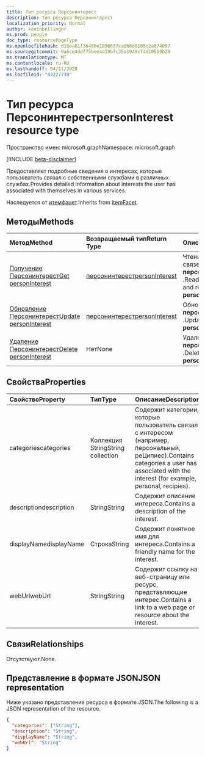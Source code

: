 ```yaml
---
title: Тип ресурса Персонинтерест
description: Тип ресурса Персонинтерест
localization_priority: Normal
author: kevinbellinger
ms.prod: people
doc_type: resourcePageType
ms.openlocfilehash: d10ea81f3648be1896637ca866d0185c2a674097
ms.sourcegitcommit: 9a6ce4ddf75beead19b7c35a1949cf4d105b9b29
ms.translationtype: MT
ms.contentlocale: ru-RU
ms.lasthandoff: 04/11/2020
ms.locfileid: "43227738"
---
```

# <a name="personinterest-resource-type"></a><span data-ttu-id="23b70-103">Тип ресурса Персонинтерест</span><span class="sxs-lookup"><span data-stu-id="23b70-103">personInterest resource type</span></span>

<span data-ttu-id="23b70-104">Пространство имен: microsoft.graph</span><span class="sxs-lookup"><span data-stu-id="23b70-104">Namespace: microsoft.graph</span></span>

[!INCLUDE [beta-disclaimer](../../includes/beta-disclaimer.md)]

<span data-ttu-id="23b70-105">Предоставляет подробные сведения о интересах, которые пользователь связал с собственными службами в различных службах.</span><span class="sxs-lookup"><span data-stu-id="23b70-105">Provides detailed information about interests the user has associated with themselves in various services.</span></span>

<span data-ttu-id="23b70-106">Наследуется от [итемфацет](itemfacet.md).</span><span class="sxs-lookup"><span data-stu-id="23b70-106">Inherits from [itemFacet](itemfacet.md).</span></span>

## <a name="methods"></a><span data-ttu-id="23b70-107">Методы</span><span class="sxs-lookup"><span data-stu-id="23b70-107">Methods</span></span>

| <span data-ttu-id="23b70-108">Метод</span><span class="sxs-lookup"><span data-stu-id="23b70-108">Method</span></span>                                                    | <span data-ttu-id="23b70-109">Возвращаемый тип</span><span class="sxs-lookup"><span data-stu-id="23b70-109">Return Type</span></span>                         | <span data-ttu-id="23b70-110">Описание</span><span class="sxs-lookup"><span data-stu-id="23b70-110">Description</span></span>                                                           |
|:----------------------------------------------------------|:------------------------------------|:----------------------------------------------------------------------|
| [<span data-ttu-id="23b70-111">Получение Персонинтерест</span><span class="sxs-lookup"><span data-stu-id="23b70-111">Get personInterest</span></span>](../api/personinterest-get.md)        | [<span data-ttu-id="23b70-112">персонинтерест</span><span class="sxs-lookup"><span data-stu-id="23b70-112">personInterest</span></span>](personinterest.md) | <span data-ttu-id="23b70-113">Чтение свойств и связей объекта **персонинтерест** .</span><span class="sxs-lookup"><span data-stu-id="23b70-113">Read the properties and relationships of a **personInterest** object.</span></span> |
| [<span data-ttu-id="23b70-114">Обновление Персонинтерест</span><span class="sxs-lookup"><span data-stu-id="23b70-114">Update personInterest</span></span>](../api/personinterest-update.md)  | [<span data-ttu-id="23b70-115">персонинтерест</span><span class="sxs-lookup"><span data-stu-id="23b70-115">personInterest</span></span>](personinterest.md) | <span data-ttu-id="23b70-116">Обновление объекта **персонинтерест** .</span><span class="sxs-lookup"><span data-stu-id="23b70-116">Update a **personInterest** object.</span></span>                                   |
| [<span data-ttu-id="23b70-117">Удаление Персонинтерест</span><span class="sxs-lookup"><span data-stu-id="23b70-117">Delete personInterest</span></span>](../api/personinterest-delete.md)  | <span data-ttu-id="23b70-118">Нет</span><span class="sxs-lookup"><span data-stu-id="23b70-118">None</span></span>                                | <span data-ttu-id="23b70-119">Удаление объекта **персонинтерест** .</span><span class="sxs-lookup"><span data-stu-id="23b70-119">Delete a **personInterest** object.</span></span>                                   |

## <a name="properties"></a><span data-ttu-id="23b70-120">Свойства</span><span class="sxs-lookup"><span data-stu-id="23b70-120">Properties</span></span>

| <span data-ttu-id="23b70-121">Свойство</span><span class="sxs-lookup"><span data-stu-id="23b70-121">Property</span></span>     | <span data-ttu-id="23b70-122">Тип</span><span class="sxs-lookup"><span data-stu-id="23b70-122">Type</span></span>             | <span data-ttu-id="23b70-123">Описание</span><span class="sxs-lookup"><span data-stu-id="23b70-123">Description</span></span>                                                                                    |
|:-------------|:-----------------|:-----------------------------------------------------------------------------------------------|
|<span data-ttu-id="23b70-124">categories</span><span class="sxs-lookup"><span data-stu-id="23b70-124">categories</span></span>    |<span data-ttu-id="23b70-125">Коллекция String</span><span class="sxs-lookup"><span data-stu-id="23b70-125">String collection</span></span> | <span data-ttu-id="23b70-126">Содержит категории, которые пользователь связал с интересом (например, персональный, реЦипиес).</span><span class="sxs-lookup"><span data-stu-id="23b70-126">Contains categories a user has associated with the interest (for example, personal, recipies).</span></span> |
|<span data-ttu-id="23b70-127">description</span><span class="sxs-lookup"><span data-stu-id="23b70-127">description</span></span>   |<span data-ttu-id="23b70-128">String</span><span class="sxs-lookup"><span data-stu-id="23b70-128">String</span></span>            | <span data-ttu-id="23b70-129">Содержит описание интереса.</span><span class="sxs-lookup"><span data-stu-id="23b70-129">Contains a description of the interest.</span></span>                                                        |
|<span data-ttu-id="23b70-130">displayName</span><span class="sxs-lookup"><span data-stu-id="23b70-130">displayName</span></span>   |<span data-ttu-id="23b70-131">Строка</span><span class="sxs-lookup"><span data-stu-id="23b70-131">String</span></span>            | <span data-ttu-id="23b70-132">Содержит понятное имя для интереса.</span><span class="sxs-lookup"><span data-stu-id="23b70-132">Contains a friendly name for the interest.</span></span>                                                     |
|<span data-ttu-id="23b70-133">webUrl</span><span class="sxs-lookup"><span data-stu-id="23b70-133">webUrl</span></span>        |<span data-ttu-id="23b70-134">String</span><span class="sxs-lookup"><span data-stu-id="23b70-134">String</span></span>            | <span data-ttu-id="23b70-135">Содержит ссылку на веб-страницу или ресурс, представляющие интерес.</span><span class="sxs-lookup"><span data-stu-id="23b70-135">Contains a link to a web page or resource about the interest.</span></span>                                  |

## <a name="relationships"></a><span data-ttu-id="23b70-136">Связи</span><span class="sxs-lookup"><span data-stu-id="23b70-136">Relationships</span></span>

<span data-ttu-id="23b70-137">Отсутствуют.</span><span class="sxs-lookup"><span data-stu-id="23b70-137">None.</span></span>

## <a name="json-representation"></a><span data-ttu-id="23b70-138">Представление в формате JSON</span><span class="sxs-lookup"><span data-stu-id="23b70-138">JSON representation</span></span>

<span data-ttu-id="23b70-139">Ниже указано представление ресурса в формате JSON.</span><span class="sxs-lookup"><span data-stu-id="23b70-139">The following is a JSON representation of the resource.</span></span>

<!-- {
  "blockType": "resource",
  "optionalProperties": [

  ],
  "@odata.type": "microsoft.graph.personInterest",
  "baseType": ""
}-->

```json
{
  "categories": ["String"],
  "description": "String",
  "displayName": "String",
  "webUrl": "String"
}
```

<!-- uuid: 16cd6b66-4b1a-43a1-adaf-3a886856ed98
2019-02-04 14:57:30 UTC -->
<!-- {
  "type": "#page.annotation",
  "description": "personInterest resource",
  "keywords": "",
  "section": "documentation",
  "tocPath": ""
}-->
